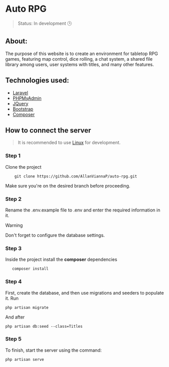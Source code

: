 # Auto RPG 
> Status: In development 🕒


## **About**:

The purpose of this website is to create an environment for tabletop RPG games, featuring map control, dice rolling, a chat system, a shared file library among users, user systems with titles, and many other features. 

## **Technologies used**:
* [Laravel](https://laravel.com/)
* [PHPMyAdmin](https://www.phpmyadmin.net/)
* [JQuery](https://jquery.com/)
* [Bootstrap](https://getbootstrap.com/)
* [Composer](https://getcomposer.org/)
  
## **How to connect the server**
>  It is recommended to use [Linux](https://linuxmint.com/) for development.

### Step 1

Clone the project 
```
    git clone https://github.com/AllanViannaP/auto-rpg.git
```
Make sure you're on the desired branch before proceeding.


### Step 2

Rename the .env.example file to .env and enter the required information in it.
> [!WARNING]
> Don't forget to configure the database settings.

### Step 3

Inside the project install the **composer** dependencies
```
   composer install 
```

### Step 4

First, create the database, and then use migrations and seeders to populate it.
Run
```
php artisan migrate
```
And after 
```
php artisan db:seed --class=Titles
```

### Step 5

To finish, start the server using the command:
```
php artisan serve
```
